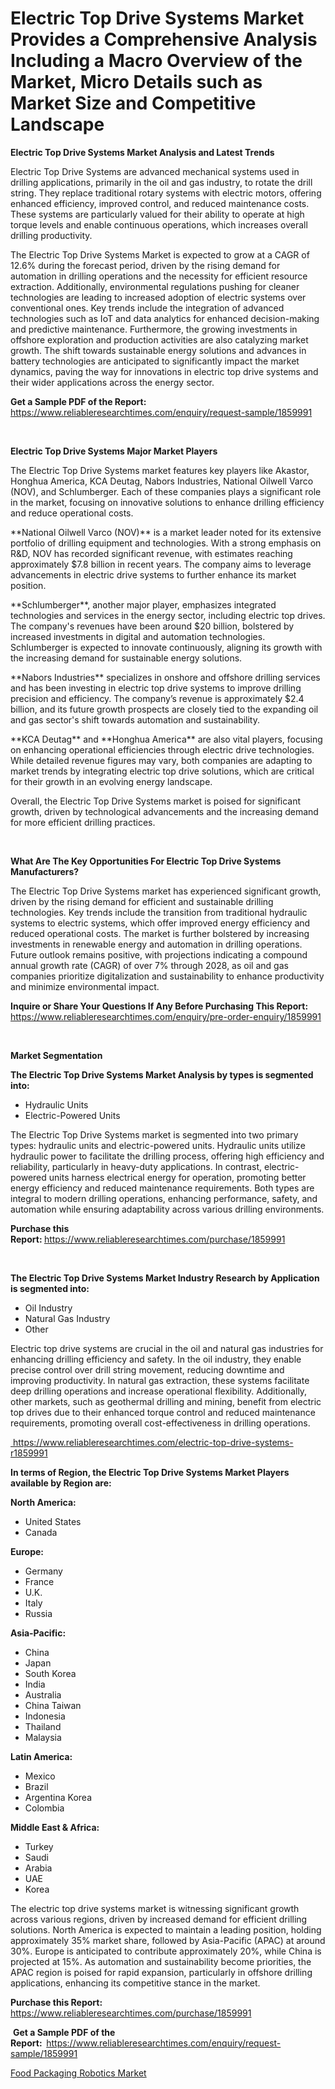 <p><h1>Electric Top Drive Systems Market Provides a Comprehensive Analysis Including a Macro Overview of the Market, Micro Details such as Market Size and Competitive Landscape</h1></p><p><strong>Electric Top Drive Systems Market Analysis and Latest Trends</strong></p>
<p><p>Electric Top Drive Systems are advanced mechanical systems used in drilling applications, primarily in the oil and gas industry, to rotate the drill string. They replace traditional rotary systems with electric motors, offering enhanced efficiency, improved control, and reduced maintenance costs. These systems are particularly valued for their ability to operate at high torque levels and enable continuous operations, which increases overall drilling productivity.</p><p>The Electric Top Drive Systems Market is expected to grow at a CAGR of 12.6% during the forecast period, driven by the rising demand for automation in drilling operations and the necessity for efficient resource extraction. Additionally, environmental regulations pushing for cleaner technologies are leading to increased adoption of electric systems over conventional ones. Key trends include the integration of advanced technologies such as IoT and data analytics for enhanced decision-making and predictive maintenance. Furthermore, the growing investments in offshore exploration and production activities are also catalyzing market growth. The shift towards sustainable energy solutions and advances in battery technologies are anticipated to significantly impact the market dynamics, paving the way for innovations in electric top drive systems and their wider applications across the energy sector.</p></p>
<p><strong>Get a Sample PDF of the Report:&nbsp;</strong> <a href="https://www.reliableresearchtimes.com/enquiry/request-sample/1859991?utm_campaign=2347&utm_medium=2&utm_source=Github&utm_content=ia&utm_term=16022025&utm_id=electric-top-drive-systems">https://www.reliableresearchtimes.com/enquiry/request-sample/1859991</a></p>
<p>&nbsp;</p>
<p><strong>Electric Top Drive Systems Major Market Players</strong></p>
<p><p>The Electric Top Drive Systems market features key players like Akastor, Honghua America, KCA Deutag, Nabors Industries, National Oilwell Varco (NOV), and Schlumberger. Each of these companies plays a significant role in the market, focusing on innovative solutions to enhance drilling efficiency and reduce operational costs.</p><p>**National Oilwell Varco (NOV)** is a market leader noted for its extensive portfolio of drilling equipment and technologies. With a strong emphasis on R&D, NOV has recorded significant revenue, with estimates reaching approximately $7.8 billion in recent years. The company aims to leverage advancements in electric drive systems to further enhance its market position.</p><p>**Schlumberger**, another major player, emphasizes integrated technologies and services in the energy sector, including electric top drives. The company's revenues have been around $20 billion, bolstered by increased investments in digital and automation technologies. Schlumberger is expected to innovate continuously, aligning its growth with the increasing demand for sustainable energy solutions.</p><p>**Nabors Industries** specializes in onshore and offshore drilling services and has been investing in electric top drive systems to improve drilling precision and efficiency. The company’s revenue is approximately $2.4 billion, and its future growth prospects are closely tied to the expanding oil and gas sector's shift towards automation and sustainability.</p><p>**KCA Deutag** and **Honghua America** are also vital players, focusing on enhancing operational efficiencies through electric drive technologies. While detailed revenue figures may vary, both companies are adapting to market trends by integrating electric top drive solutions, which are critical for their growth in an evolving energy landscape.</p><p>Overall, the Electric Top Drive Systems market is poised for significant growth, driven by technological advancements and the increasing demand for more efficient drilling practices.</p></p>
<p>&nbsp;</p>
<p><strong>What Are The Key Opportunities For Electric Top Drive Systems Manufacturers?</strong></p>
<p><p>The Electric Top Drive Systems market has experienced significant growth, driven by the rising demand for efficient and sustainable drilling technologies. Key trends include the transition from traditional hydraulic systems to electric systems, which offer improved energy efficiency and reduced operational costs. The market is further bolstered by increasing investments in renewable energy and automation in drilling operations. Future outlook remains positive, with projections indicating a compound annual growth rate (CAGR) of over 7% through 2028, as oil and gas companies prioritize digitalization and sustainability to enhance productivity and minimize environmental impact.</p></p>
<p><strong>Inquire or Share Your Questions If Any Before Purchasing This Report:</strong> <a href="https://www.reliableresearchtimes.com/enquiry/pre-order-enquiry/1859991?utm_campaign=2347&utm_medium=2&utm_source=Github&utm_content=ia&utm_term=16022025&utm_id=electric-top-drive-systems">https://www.reliableresearchtimes.com/enquiry/pre-order-enquiry/1859991</a></p>
<p>&nbsp;</p>
<p><strong>Market Segmentation</strong></p>
<p><strong>The Electric Top Drive Systems Market Analysis by types is segmented into:</strong></p>
<p><ul><li>Hydraulic Units</li><li>Electric-Powered Units</li></ul></p>
<p><p>The Electric Top Drive Systems market is segmented into two primary types: hydraulic units and electric-powered units. Hydraulic units utilize hydraulic power to facilitate the drilling process, offering high efficiency and reliability, particularly in heavy-duty applications. In contrast, electric-powered units harness electrical energy for operation, promoting better energy efficiency and reduced maintenance requirements. Both types are integral to modern drilling operations, enhancing performance, safety, and automation while ensuring adaptability across various drilling environments.</p></p>
<p><strong>Purchase this Report:&nbsp;</strong><a href="https://www.reliableresearchtimes.com/purchase/1859991?utm_campaign=2347&utm_medium=2&utm_source=Github&utm_content=ia&utm_term=16022025&utm_id=electric-top-drive-systems">https://www.reliableresearchtimes.com/purchase/1859991</a></p>
<p>&nbsp;</p>
<p><strong>The Electric Top Drive Systems Market Industry Research by Application is segmented into:</strong></p>
<p><ul><li>Oil Industry</li><li>Natural Gas Industry</li><li>Other</li></ul></p>
<p><p>Electric top drive systems are crucial in the oil and natural gas industries for enhancing drilling efficiency and safety. In the oil industry, they enable precise control over drill string movement, reducing downtime and improving productivity. In natural gas extraction, these systems facilitate deep drilling operations and increase operational flexibility. Additionally, other markets, such as geothermal drilling and mining, benefit from electric top drives due to their enhanced torque control and reduced maintenance requirements, promoting overall cost-effectiveness in drilling operations.</p></p>
<p><a href="https://www.reliableresearchtimes.com/electric-top-drive-systems-r1859991?utm_campaign=2347&utm_medium=2&utm_source=Github&utm_content=ia&utm_term=16022025&utm_id=electric-top-drive-systems">&nbsp;https://www.reliableresearchtimes.com/electric-top-drive-systems-r1859991</a></p>
<p><strong>In terms of Region, the Electric Top Drive Systems Market Players available by Region are:</strong></p>
<p>
    <p> <strong> North America: </strong>
        <ul>
            <li>United States</li>
            <li>Canada</li>
        </ul>
        </p> 
    <p> <strong> Europe: </strong>
        <ul>
            <li>Germany</li>
            <li>France</li>
            <li>U.K.</li>
            <li>Italy</li>
            <li>Russia</li>
        </ul>
        </p> 
    <p> <strong> Asia-Pacific: </strong>
        <ul>
            <li>China</li>
            <li>Japan</li>
            <li>South Korea</li>
            <li>India</li>
            <li>Australia</li>
            <li>China Taiwan</li>
            <li>Indonesia</li>
            <li>Thailand</li>
            <li>Malaysia</li>
        </ul>
        </p> 
    <p> <strong> Latin America: </strong>
        <ul>
            <li>Mexico</li>
            <li>Brazil</li>
            <li>Argentina Korea</li>
            <li>Colombia</li>
        </ul>
        </p> 
    <p> <strong> Middle East & Africa: </strong>
        <ul>
            <li>Turkey</li>
            <li>Saudi</li>
            <li>Arabia</li>
            <li>UAE</li>
            <li>Korea</li>
        </ul>
    </p>
    </p>
<p><p>The electric top drive systems market is witnessing significant growth across various regions, driven by increased demand for efficient drilling solutions. North America is expected to maintain a leading position, holding approximately 35% market share, followed by Asia-Pacific (APAC) at around 30%. Europe is anticipated to contribute approximately 20%, while China is projected at 15%. As automation and sustainability become priorities, the APAC region is poised for rapid expansion, particularly in offshore drilling applications, enhancing its competitive stance in the market.</p></p>
<p><strong>Purchase this Report: </strong><a href="https://www.reliableresearchtimes.com/purchase/1859991?utm_campaign=2347&utm_medium=2&utm_source=Github&utm_content=ia&utm_term=16022025&utm_id=electric-top-drive-systems">https://www.reliableresearchtimes.com/purchase/1859991</a></p>
<p>&nbsp;<strong>Get a Sample PDF of the Report:&nbsp;&nbsp;</strong><a href="https://www.reliableresearchtimes.com/enquiry/request-sample/1859991?utm_campaign=2347&utm_medium=2&utm_source=Github&utm_content=ia&utm_term=16022025&utm_id=electric-top-drive-systems">https://www.reliableresearchtimes.com/enquiry/request-sample/1859991</a></p>
<p><strong></strong></p>
<p><p><a href="https://github.com/janraimondo83/Market-Research-Report-List-1/blob/main/food-packaging-robotics-market.md?utm_campaign=2347&utm_medium=2&utm_source=Github&utm_content=ia&utm_term=16022025&utm_id=electric-top-drive-systems">Food Packaging Robotics Market</a></p></p>